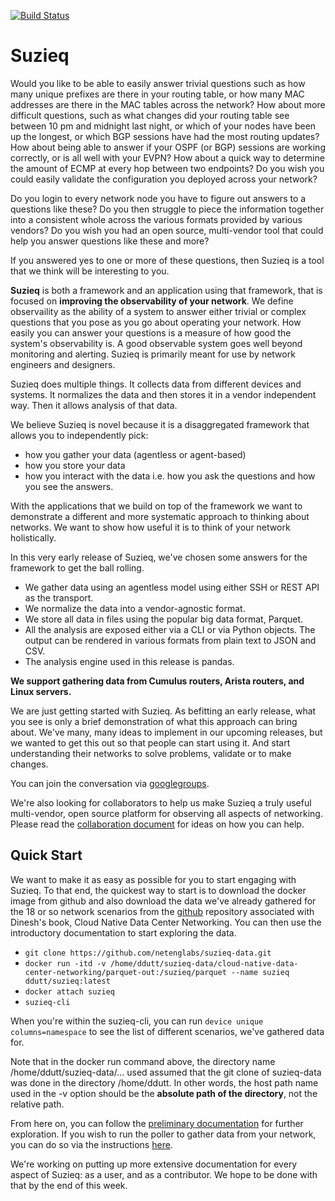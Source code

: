 [![Build Status](https://travis-ci.org/netenglabs/suzieq.svg?branch=master)](https://travis-ci.org/netenglabs/suzieq)

# Suzieq

Would you like to be able to easily answer trivial questions such as how many unique prefixes are there in your routing table, or how many MAC addresses are there in the MAC tables across the network? How about more difficult questions, such as what changes did your routing table see between 10 pm and midnight last night, or which of your nodes have been up the longest, or which BGP sessions have had the most routing updates? How about being able to answer if your OSPF (or BGP) sessions are working correctly, or is all well with your EVPN? How about a quick way to determine the amount of ECMP at every hop between two endpoints? Do you wish you could easily validate the configuration you deployed across your network? 

Do you login to every network node you have to figure out answers to a questions like these? Do you then struggle to piece the information together into a consistent whole across the various formats provided by various vendors? Do you wish you had an open source, multi-vendor tool that could help you answer questions like these and more?

If you answered yes to one or more of these questions, then Suzieq is a tool that we think will be interesting to you. 

**Suzieq** is both a framework and an application using that framework, that is focused on **improving the observability of your network**.  We define observaility as the ability of a system to answer either trivial or complex questions that you pose as you go about operating your network. How easily you can answer your questions is a measure of how good the system's observability is. A good observable system goes well beyond monitoring and alerting. Suzieq is primarily meant for use by network engineers and designers.

Suzieq does multiple things. It collects data from different devices and systems. It normalizes the data and then stores it in a vendor independent way. Then it allows analysis of that data. 

We believe Suzieq is novel because it is a disaggregated framework that allows you to independently pick:
* how you gather your data (agentless or agent-based)
* how you store your data
* how you interact with the data i.e. how you ask the questions and how you see the answers.

With the applications that we build on top of the framework we want to demonstrate a different and more systematic approach to thinking about networks. We want to show how useful it is to think of your network holistically.

In this very early release of Suzieq, we've chosen some answers for the framework to get the ball rolling. 
* We gather data using an agentless model using either SSH or REST API as the transport. 
* We normalize the data into a vendor-agnostic format.
* We store all data in files using the popular big data format, Parquet. 
* All the analysis are exposed either via a CLI or via Python objects. The output can be rendered in various formats from plain text to JSON and CSV.
* The analysis engine used in this release is pandas.

**We support gathering data from Cumulus routers, Arista routers, and Linux servers.**

We are just getting started with Suzieq. As befitting an early release, what you see is only a brief demonstration of what this approach can bring about. We've many, many ideas to implement in our upcoming releases, but we wanted to get this out so that people can start using it. And start understanding their networks to solve problems, validate or to make changes.

You can join the conversation via [googlegroups](https://groups.google.com/d/forum/netenglabs-suzieq).

We're also looking for collaborators to help us make Suzieq a truly useful multi-vendor, open source platform for observing all aspects of networking. Please read the [collaboration document](./CONTRIBUTING.md) for ideas on how you can help. 

## Quick Start

We want to make it as easy as possible for you to start engaging with Suzieq. To that end, the quickest way to start is to download the docker image from github and also download the data we've already gathered for the 18 or so network scenarios from the [github](https://github.com/netenglabs/suzieq-data) repository associated with Dinesh's book, Cloud Native Data Center Networking. You can then use the introductory documentation to start exploring the data.

- ```git clone https://github.com/netenglabs/suzieq-data.git```
- ```docker run -itd -v /home/ddutt/suzieq-data/cloud-native-data-center-networking/parquet-out:/suzieq/parquet --name suzieq ddutt/suzieq:latest```
- ```docker attach suzieq```
- ```suzieq-cli```

When you're within the suzieq-cli, you can run ```device unique columns=namespace``` to see the list of different scenarios, we've gathered data for.

Note that in the docker run command above, the directory name /home/ddutt/suzieq-data/... used assumed that the git clone of suzieq-data was done in the directory /home/ddutt. In other words, the host path name used in the -v option should be the **absolute path of the directory**, not the relative path.

From here on, you can follow the [preliminary documentation](./docs/analyzer.md) for further exploration. If you wish to run the poller to gather data from your network, you can do so via the instructions [here](./docs/poller.md). 

We're working on putting up more extensive documentation for every aspect of Suzieq: as a user, and as a contributor. We hope to be done with that by the end of this week.


